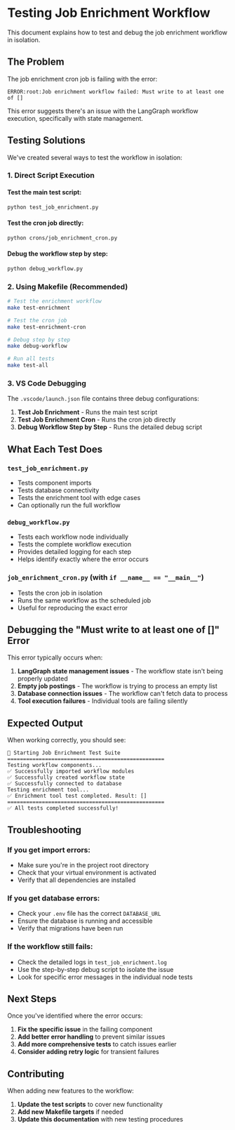 # Testing Job Enrichment Workflow

This document explains how to test and debug the job enrichment workflow in isolation.

## The Problem

The job enrichment cron job is failing with the error:
```
ERROR:root:Job enrichment workflow failed: Must write to at least one of []
```

This error suggests there's an issue with the LangGraph workflow execution, specifically with state management.

## Testing Solutions

We've created several ways to test the workflow in isolation:

### 1. Direct Script Execution

#### Test the main test script:
```bash
python test_job_enrichment.py
```

#### Test the cron job directly:
```bash
python crons/job_enrichment_cron.py
```

#### Debug the workflow step by step:
```bash
python debug_workflow.py
```

### 2. Using Makefile (Recommended)

```bash
# Test the enrichment workflow
make test-enrichment

# Test the cron job
make test-enrichment-cron

# Debug step by step
make debug-workflow

# Run all tests
make test-all
```

### 3. VS Code Debugging

The `.vscode/launch.json` file contains three debug configurations:

1. **Test Job Enrichment** - Runs the main test script
2. **Test Job Enrichment Cron** - Runs the cron job directly
3. **Debug Workflow Step by Step** - Runs the detailed debug script

## What Each Test Does

### `test_job_enrichment.py`
- Tests component imports
- Tests database connectivity
- Tests the enrichment tool with edge cases
- Can optionally run the full workflow

### `debug_workflow.py`
- Tests each workflow node individually
- Tests the complete workflow execution
- Provides detailed logging for each step
- Helps identify exactly where the error occurs

### `job_enrichment_cron.py` (with `if __name__ == "__main__"`)
- Tests the cron job in isolation
- Runs the same workflow as the scheduled job
- Useful for reproducing the exact error

## Debugging the "Must write to at least one of []" Error

This error typically occurs when:

1. **LangGraph state management issues** - The workflow state isn't being properly updated
2. **Empty job postings** - The workflow is trying to process an empty list
3. **Database connection issues** - The workflow can't fetch data to process
4. **Tool execution failures** - Individual tools are failing silently

## Expected Output

When working correctly, you should see:
```
🚀 Starting Job Enrichment Test Suite
==================================================
Testing workflow components...
✅ Successfully imported workflow modules
✅ Successfully created workflow state
✅ Successfully connected to database
Testing enrichment tool...
✅ Enrichment tool test completed. Result: []
==================================================
✅ All tests completed successfully!
```

## Troubleshooting

### If you get import errors:
- Make sure you're in the project root directory
- Check that your virtual environment is activated
- Verify that all dependencies are installed

### If you get database errors:
- Check your `.env` file has the correct `DATABASE_URL`
- Ensure the database is running and accessible
- Verify that migrations have been run

### If the workflow still fails:
- Check the detailed logs in `test_job_enrichment.log`
- Use the step-by-step debug script to isolate the issue
- Look for specific error messages in the individual node tests

## Next Steps

Once you've identified where the error occurs:

1. **Fix the specific issue** in the failing component
2. **Add better error handling** to prevent similar issues
3. **Add more comprehensive tests** to catch issues earlier
4. **Consider adding retry logic** for transient failures

## Contributing

When adding new features to the workflow:
1. **Update the test scripts** to cover new functionality
2. **Add new Makefile targets** if needed
3. **Update this documentation** with new testing procedures

